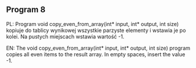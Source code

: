 ## Program 8

PL: Program void copy_even_from_array(int* input, int* output, int size) kopiuje do tablicy wynikowej wszystkie parzyste elementy i wstawia je po kolei. Na pustych miejscach wstawia wartość -1. 

EN: The void copy_even_from_array(int* input, int* output, int size) program copies all even items to the result array. In empty spaces, insert the value -1. 
